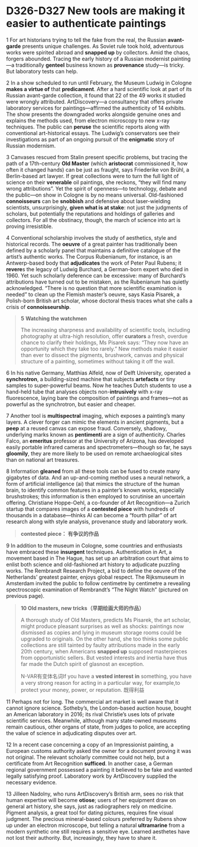# D326-D327 New tools are making it easier to authenticate paintings
1 For art historians trying to tell the fake from the real, the Russian **avant-garde** presents unique challenges. As Soviet rule took hold, adventurous works were spirited abroad and **snapped up** by collectors. Amid the chaos, forgers abounded. Tracing the early history of a Russian modernist painting—a traditionally **genteel** business known as **provenance** study—is tricky. But laboratory tests can help.

2 In a show scheduled to run until February, the Museum Ludwig in Cologne **makes a virtue of** that **predicament**. After a hard scientific look at part of its Russian avant-garde collection, it found that 22 of the 49 works it studied were wrongly attributed. ArtDiscovery—a consultancy that offers private laboratory services for paintings—affirmed the authenticity of 14 exhibits. The show presents the downgraded works alongside genuine ones and explains the methods used, from electron microscopy to new x-ray techniques. The public can **peruse** the scientific reports along with conventional art-historical essays. The Ludwig’s conservators see their investigations as part of an ongoing pursuit of the **enigmatic** story of Russian modernism.

3 Canvases rescued from Stalin present specific problems, but tracing the path of a 17th-century **Old Master** (which **aristocrat** commissioned it, how often it changed hands) can be just as fraught, says Friederike von Brühl, a Berlin-based art lawyer. If great collections were to turn the full light of science on their **venerable** oil paintings, she reckons, “they will find many wrong attributions”. Yet the spirit of openness—to technology, debate and the public—on show in Cologne is by no means universal. Old-fashioned **connoisseurs** can be **snobbish** and defensive about laser-wielding scientists, unsurprisingly, **given what is at stake**: not just the judgments of scholars, but potentially the reputations and holdings of galleries and collectors. For all the obstinacy, though, the march of science into art is proving irresistible.

4 Conventional scholarship involves the study of aesthetics, style and historical
records. The **oeuvre** of a great painter has traditionally been defined by a scholarly panel that maintains a definitive catalogue of the artist’s authentic works. The Corpus Rubenianum, for instance, is an Antwerp-based body that **adjudicates** the work of Peter Paul Rubens; it **revere**s the legacy of Ludwig Burchard, a German-born expert who died in 1960. Yet such scholarly deference can be excessive: many of Burchard’s attributions have turned out to be mistaken, as the Rubenianum has quietly acknowledged. “There is no question that more scientific examination is needed” to clean up the Flemish master’s oeuvre, says Kasia Pisarek, a Polish-born British art scholar, whose doctoral thesis traces what she calls a crisis of **connoisseurship**.

> **5** **Watching the watchmen**
>
> The increasing sharpness and availability of scientific tools, including photography at ultra-high resolution, offer **curators** a fresh, overdue chance to clarify their holdings, Ms Pisarek says: “They now have an opportunity which they take too rarely.” New methods make it easier than ever to dissect the pigments, brushwork, canvas and physical structure of a painting, sometimes without taking it off the wall.
>

6 In his native Germany, Matthias Alfeld, now of Delft University, operated a **synchrotron**, a building-sized machine that subjects **artefacts** or tiny samples to super-powerful beams. Now he teaches Dutch students to use a hand-held tube that analyses objects non-**intrusively** with x-ray fluorescence, laying bare the composition of paintings and frames—not as powerful as the synchrotron, but easier and cheaper.

7 Another tool is **multispectral** imaging, which exposes a painting’s many layers. A clever forger can mimic the elements in ancient pigments, but a **peep** at a reused canvas can expose fraud. Conversely, shadowy, underlying marks known as **pentimenti** are a sign of authenticity. Charles Falco, an **emeritus** professor at the University of Arizona, has developed easily portable infrared cameras and spectrometers—though so far, he says **gloomily**, they are more likely to be used on remote archaeological sites than on national art treasures.

8 Information **gleaned** from all these tools can be fused to create many gigabytes of data. And an up-and-coming method uses a neural network, a form of artificial intelligence (ai) that mimics the structure of the human brain, to identify common features in a painter’s known works, especially brushstrokes; this information is then employed to scrutinise an uncertain offering. Christiane Hoppe-Oehl, a co-founder of Art Recognition—a Zurich startup that compares images of a **contested piece** with hundreds of thousands in a database—thinks AI can become a “fourth pillar” of art research along with style analysis, provenance study and laboratory work.

> **contested piece： 有争议的作品**
>

9 In addition to the museum in Cologne, some countries and enthusiasts have embraced these **insurgent** techniques. Authentication in Art, a movement based in The Hague, has set up an arbitration court that aims to enlist both science and old-fashioned art history to adjudicate puzzling works. The Rembrandt Research Project, a bid to define the oeuvre of the Netherlands’ greatest painter, enjoys global respect. The Rijksmuseum in Amsterdam invited the public to follow centimetre by centimetre a revealing spectroscopic examination of Rembrandt’s “The Night Watch” (pictured on previous page).

> **10 Old masters, new tricks（**早期绘画大师的作品**）**
>
> A thorough study of Old Masters, predicts Ms Pisarek, the art scholar, might produce pleasant surprises as well as shocks: paintings now dismissed as copies and lying in museum storage rooms could be upgraded to originals. On the other hand, she too thinks some public collections are still tainted by faulty attributions made in the early 20th century, when Americans **snapped up** supposed masterpieces from opportunistic sellers. But vested interests and inertia have thus far made the Dutch spirit of glasnost an exception.
>
> N-VAR有变体名词If you have a **vested interest** **in** something, you have a very strong reason for acting in a particular way, for example,to protect your money, power, or reputation. 既得利益
>

11 Perhaps not for long. The commercial art market is well aware that it cannot ignore science. Sotheby’s, the London-based auction house, bought an American laboratory in 2016; its rival Christie’s uses lots of private scientific services. Meanwhile, although many state-owned museums remain cautious, other organs of state, from judges to police, are accepting the value of science in adjudicating disputes over art.

12 In a recent case concerning a copy of an Impressionist painting, a European customs authority asked the owner for a document proving it was not original. The relevant scholarly committee could not help, but a certificate from Art Recognition **sufficed**. In another case, a German regional government possessed a painting it believed to be fake and wanted legally satisfying proof. Laboratory work by ArtDiscovery supplied the necessary evidence.

13 Jilleen Nadolny, who runs ArtDiscovery’s British arm, sees no risk that human expertise will become **otiose**; users of her equipment draw on general art history, she says, just as radiographers rely on medicine. Pigment analysis, a great tool for dating pictures, requires fine visual judgment. The precious mineral-based colours preferred by Rubens show up under an electron microscope, but telling a natural **ultramarine** from a modern synthetic one still requires a sensitive eye. Learned aesthetes have not lost their authority. But, increasingly, they have to share it.

